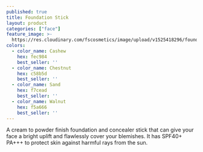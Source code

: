 ```yaml
---
published: true
title: Foundation Stick
layout: product
categories: ["face"]
feature_image: >-
  https://res.cloudinary.com/fscosmetics/image/upload/v1525418296/foundation-concealer.jpg
colors:
  - color_name: Cashew
    hex: fec984
    best_seller: ''
  - color_name: Chestnut
    hex: c58b5d
    best_seller: ''
  - color_name: Sand
    hex: f7cead
    best_seller: ''
  - color_name: Walnut
    hex: f5a666
    best_seller: ''
---
```

A cream to powder finish foundation and concealer stick that can give your face a bright uplift and flawlessly cover your blemishes. It has SPF40+ PA+++ to protect skin against harmful rays from the sun.
